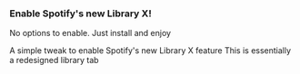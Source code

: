 ### Enable Spotify's new Library X!

No options to enable. Just install and enjoy

A simple tweak to enable Spotify's new Library X feature
This is essentially a redesigned library tab
